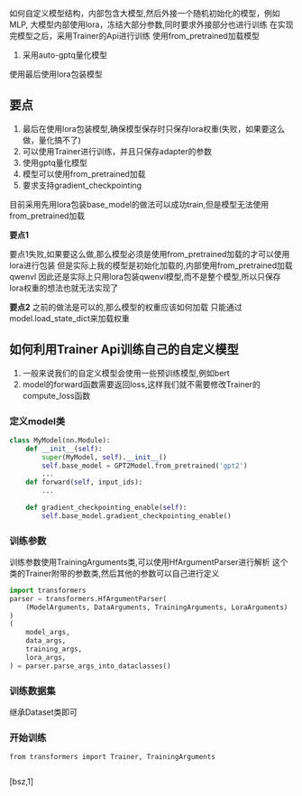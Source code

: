 
如何自定义模型结构，内部包含大模型,然后外接一个随机初始化的模型，例如MLP,
大模型内部使用lora，冻结大部分参数,同时要求外接部分也进行训练
在实现完模型之后，采用Trainer的Api进行训练
使用from_pretrained加载模型
1. 采用auto-gptq量化模型

使用最后使用lora包装模型

## 要点
1. 最后在使用lora包装模型,确保模型保存时只保存lora权重(失败，如果要这么做，量化搞不了)
2. 可以使用Trainer进行训练，并且只保存adapter的参数
3. 使用gptq量化模型
4. 模型可以使用from_pretrained加载
5. 要求支持gradient_checkpointing


目前采用先用lora包装base_model的做法可以成功train,但是模型无法使用from_pretrained加载

**要点1**

要点1失败,如果要这么做,那么模型必须是使用from_pretrained加载的才可以使用lora进行包装
但是实际上我的模型是初始化加载的,内部使用from_pretrained加载qwenvl
因此还是实际上只用lora包装qwenvl模型,而不是整个模型,所以只保存lora权重的想法也就无法实现了

**要点2**
之前的做法是可以的,那么模型的权重应该如何加载
只能通过model.load_state_dict来加载权重


## 如何利用Trainer Api训练自己的自定义模型

1. 一般来说我们的自定义模型会使用一些预训练模型,例如bert
2. model的forward函数需要返回loss,这样我们就不需要修改Trainer的compute_loss函数

### 定义model类
```python
class MyModel(nn.Module):
    def __init__(self):
        super(MyModel, self).__init__()
        self.base_model = GPT2Model.from_pretrained('gpt2')
        ...
    def forward(self, input_ids):
        ...
    
    def gradient_checkpointing_enable(self):
        self.base_model.gradient_checkpointing_enable()
```

### 训练参数
训练参数使用TrainingArguments类,可以使用HfArgumentParser进行解析
这个类的Trainer附带的参数类,然后其他的参数可以自己进行定义
```python
import transformers
parser = transformers.HfArgumentParser(
    (ModelArguments, DataArguments, TrainingArguments, LoraArguments)
)
(
    model_args,
    data_args,
    training_args,
    lora_args,
) = parser.parse_args_into_dataclasses()
```

### 训练数据集

继承Dataset类即可

### 开始训练
```
from transformers import Trainer, TrainingArguments


```

[bsz,1]
